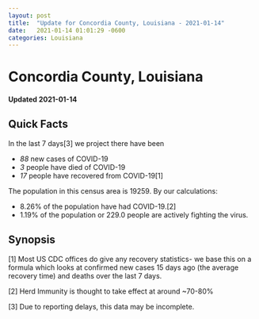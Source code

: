 ```yaml
---
layout: post
title:  "Update for Concordia County, Louisiana - 2021-01-14"
date:   2021-01-14 01:01:29 -0600
categories: Louisiana
---
```


# Concordia County, Louisiana
#### Updated 2021-01-14

## Quick Facts

In the last 7 days[3] we project there have been
- *88* new cases of COVID-19
- *3* people have died of COVID-19
- *17* people have recovered from COVID-19[1]

The population in this census area is 19259. By our calculations:
- 8.26% of the population have had COVID-19.[2]
- 1.19% of the population or 229.0 people are actively fighting the virus.

## Synopsis




[1] Most US CDC offices do give any recovery statistics- we base this on a formula which looks at confirmed new cases
15 days ago (the average recovery time) and deaths over the last 7 days.

[2] Herd Immunity is thought to take effect at around ~70-80%

[3] Due to reporting delays, this data may be incomplete.
 
    